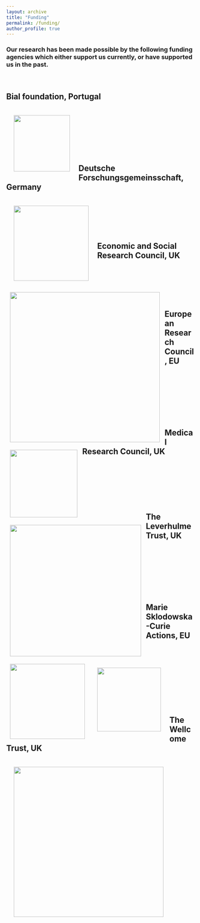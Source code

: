 ```yaml
---
layout: archive
title: "Funding"
permalink: /funding/
author_profile: true
---
```


### Our research has been made possible by the following funding agencies which either support us currently, or have supported us in the past. 
<br>

## Bial foundation, Portugal
<img align="left" src="https://hanslmayr.github.io/images/Bial_logo.png" width="150 px" style="padding: 20px">
<br>
<br>
<br>
<br>
<br>
<br>
<br>

## Deutsche Forschungsgemeinsschaft, Germany
<img align="left" src="https://hanslmayr.github.io/images/DFG_EN_logo.jpg" width="200 px" style="padding: 20px">
<br>
<br>
<br>
<br>
<br>

## Economic and Social Research Council, UK
<img align="left" src="https://hanslmayr.github.io/images/ESRC_logo.png" width="400 px" style="padding: 10px">
<br>
<br>
<br>
<br>
<br>

## European Research Council, EU ##
<img align="left" src="https://hanslmayr.github.io/images/ERC_logo.png" width="180 px" style="padding: 10px">
<br>
<br>
<br>
<br>
<br>
<br>
<br>

## Medical Research Council, UK
<img align="left" src="https://hanslmayr.github.io/images/MRC_logo.png" width="350 px" style="padding: 10px">
<br>
<br>
<br>
<br>
<br>
<br>

## The Leverhulme Trust, UK ##
<img align="left" src="https://hanslmayr.github.io/images/Leverhulme-Trust_logo.jpg" width="200 px" style="padding: 10px">
<br>
<br>
<br>
<br>
<br>
<br>
<br>

## Marie Sklodowska-Curie Actions, EU  ##
<img align="left" src="https://hanslmayr.github.io/images/marie_curie_logo.jpg" width="170 px" style="padding: 20px">
<br>
<br>
<br>
<br>
<br>
<br>
<br>
<br>
<br>

## The Wellcome Trust, UK  ##
<img align="left" src="https://hanslmayr.github.io/images/WT_logo.jpg" width="400 px" style="padding: 20px">
<br>

